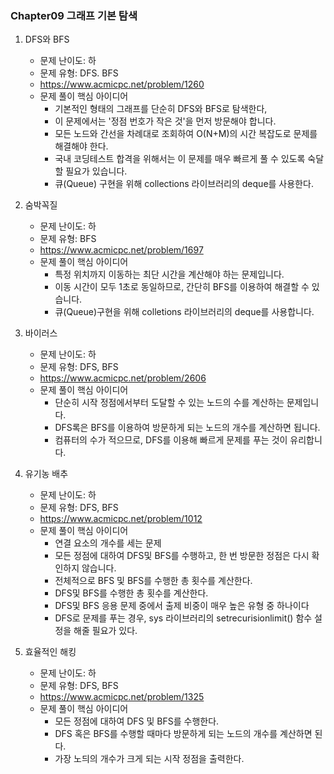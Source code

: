 
### Chapter09 그래프 기본 탐색

1. DFS와 BFS
   - 문제 난이도: 하
   - 문제 유형: DFS. BFS
   - https://www.acmicpc.net/problem/1260
   - 문제 풀이 핵심 아이디어
     - 기본적인 형태의 그래프를 단순히 DFS와 BFS로 탐색한다,
     - 이 문제에서는 '정점 번호가 작은 것'을 먼저 방문해야 합니다.
     - 모든 노드와 간선을 차례대로 조회하여 O(N+M)의 시간 복잡도로 문제를 해결해야 한다.
     - 국내 코딩테스트 합격을 위해서는 이 문제를 매우 빠르게 풀 수 있도록 숙달할 필요가 있습니다.
     - 큐(Queue) 구현을 위해 collections 라이브러리의 deque를 사용한다.

2. 숨박꼭질
   - 문제 난이도: 하
   - 문제 유형:  BFS
   - https://www.acmicpc.net/problem/1697
   - 문제 풀이 핵심 아이디어
     - 특정 위치까지 이동하는 최단 시간을 계산해야 하는 문제입니다.
     - 이동 시간이 모두 1초로 동일하므로, 간단히 BFS를 이용하여 해결할 수 있습니다.
     - 큐(Queue)구현을 위해 colletions 라이브러리의 deque를 사용합니다.

3. 바이러스
   - 문제 난이도: 하
   - 문제 유형: DFS, BFS
   - https://www.acmicpc.net/problem/2606
   - 문제 풀이 핵심 아이디어
     - 단순히 시작 정점에서부터 도달할 수 있는 노드의 수를 계산하는 문제입니다.
     - DFS록은 BFS를 이용하여 방문하게 되는 노드의 개수를 계산하면 됩니다.
     - 컴퓨터의 수가 적으므로, DFS를 이용해 빠르게 문제를 푸는 것이 유리합니다.

4. 유기농 배추
   - 문제 난이도: 하
   - 문제 유형: DFS, BFS
   - https://www.acmicpc.net/problem/1012
   - 문제 풀이 핵심 아이디어
     - 연결 요소의 개수를 세는 문제
     - 모든 정점에 대하여 DFS및 BFS를 수행하고, 한 번 방문한 정점은 다시 확인하지 않습니다.
     - 전체적으로 BFS 및 BFS를 수행한 총 횟수를 계산한다.
     - DFS및 BFS를 수행한 총 횟수를 계산한다.
     - DFS및 BFS 응용 문제 중에서 출제 비중이 매우 높은 유형 중 하나이다
     - DFS로 문제를 푸는 경우, sys 라이브러리의 setrecurisionlimit() 함수 설정을 해줄 필요가 있다.

5. 효율적인 해킹
   - 문제 난이도: 하
   - 문제 유형: DFS, BFS
   - https://www.acmicpc.net/problem/1325
   - 문제 풀이 핵심 아이디어
     - 모든 정점에 대하여 DFS 및 BFS를 수행한다.
     - DFS 혹은 BFS를 수행할 때마다 방문하게 되는 노드의 개수를 계산하면 된다.
     - 가장 노듸의 개수가 크게 되는 시작 정점을 출력한다.